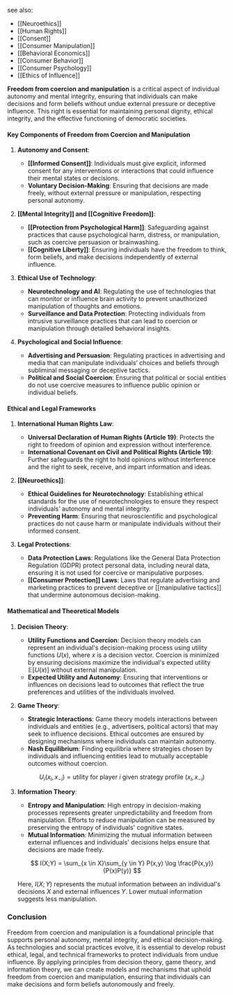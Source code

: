see also:
- [[Neuroethics]]
- [[Human Rights]]
- [[Consent]]
- [[Consumer Manipulation]]
- [[Behavioral Economics]]
- [[Consumer Behavior]]
- [[Consumer Psychology]]
- [[Ethics of Influence]]

**Freedom from coercion and manipulation** is a critical aspect of individual autonomy and mental integrity, ensuring that individuals can make decisions and form beliefs without undue external pressure or deceptive influence. This right is essential for maintaining personal dignity, ethical integrity, and the effective functioning of democratic societies.

#### Key Components of Freedom from Coercion and Manipulation

1. **Autonomy and Consent**:
   - **[[Informed Consent]]**: Individuals must give explicit, informed consent for any interventions or interactions that could influence their mental states or decisions.
   - **Voluntary Decision-Making**: Ensuring that decisions are made freely, without external pressure or manipulation, respecting personal autonomy.

2. **[[Mental Integrity]] and [[Cognitive Freedom]]**:
   - **[[Protection from Psychological Harm]]**: Safeguarding against practices that cause psychological harm, distress, or manipulation, such as coercive persuasion or brainwashing.
   - **[[Cognitive Liberty]]**: Ensuring individuals have the freedom to think, form beliefs, and make decisions independently of external influence.

3. **Ethical Use of Technology**:
   - **Neurotechnology and AI**: Regulating the use of technologies that can monitor or influence brain activity to prevent unauthorized manipulation of thoughts and emotions.
   - **Surveillance and Data Protection**: Protecting individuals from intrusive surveillance practices that can lead to coercion or manipulation through detailed behavioral insights.

4. **Psychological and Social Influence**:
   - **Advertising and Persuasion**: Regulating practices in advertising and media that can manipulate individuals’ choices and beliefs through subliminal messaging or deceptive tactics.
   - **Political and Social Coercion**: Ensuring that political or social entities do not use coercive measures to influence public opinion or individual beliefs.

#### Ethical and Legal Frameworks

1. **International Human Rights Law**:
   - **Universal Declaration of Human Rights (Article 19)**: Protects the right to freedom of opinion and expression without interference.
   - **International Covenant on Civil and Political Rights (Article 19)**: Further safeguards the right to hold opinions without interference and the right to seek, receive, and impart information and ideas.

2. **[[Neuroethics]]**:
   - **Ethical Guidelines for Neurotechnology**: Establishing ethical standards for the use of neurotechnologies to ensure they respect individuals’ autonomy and mental integrity.
   - **Preventing Harm**: Ensuring that neuroscientific and psychological practices do not cause harm or manipulate individuals without their informed consent.

3. **Legal Protections**:
   - **Data Protection Laws**: Regulations like the General Data Protection Regulation (GDPR) protect personal data, including neural data, ensuring it is not used for coercive or manipulative purposes.
   - **[[Consumer Protection]] Laws**: Laws that regulate advertising and marketing practices to prevent deceptive or [[manipulative tactics]] that undermine autonomous decision-making.

#### Mathematical and Theoretical Models

1. **Decision Theory**:
   - **Utility Functions and Coercion**: Decision theory models can represent an individual's decision-making process using utility functions $U(x)$, where $x$ is a decision vector. Coercion is minimized by ensuring decisions maximize the individual's expected utility $\mathbb{E}[U(x)]$ without external manipulation.
   - **Expected Utility and Autonomy**: Ensuring that interventions or influences on decisions lead to outcomes that reflect the true preferences and utilities of the individuals involved.

2. **Game Theory**:
   - **Strategic Interactions**: Game theory models interactions between individuals and entities (e.g., advertisers, political actors) that may seek to influence decisions. Ethical outcomes are ensured by designing mechanisms where individuals can maintain autonomy.
   - **Nash Equilibrium**: Finding equilibria where strategies chosen by individuals and influencing entities lead to mutually acceptable outcomes without coercion.

   $$ U_i(x_i, x_{-i}) = \text{utility for player } i \text{ given strategy profile } (x_i, x_{-i}) $$

3. **Information Theory**:
   - **Entropy and Manipulation**: High entropy in decision-making processes represents greater unpredictability and freedom from manipulation. Efforts to reduce manipulation can be measured by preserving the entropy of individuals' cognitive states.
   - **Mutual Information**: Minimizing the mutual information between external influences and individuals' decisions helps ensure that decisions are made freely.

   $$ I(X;Y) = \sum_{x \in X}\sum_{y \in Y} P(x,y) \log \frac{P(x,y)}{P(x)P(y)} $$

   Here, $I(X;Y)$ represents the mutual information between an individual's decisions $X$ and external influences $Y$. Lower mutual information suggests less manipulation.

### Conclusion

Freedom from coercion and manipulation is a foundational principle that supports personal autonomy, mental integrity, and ethical decision-making. As technologies and social practices evolve, it is essential to develop robust ethical, legal, and technical frameworks to protect individuals from undue influence. By applying principles from decision theory, game theory, and information theory, we can create models and mechanisms that uphold freedom from coercion and manipulation, ensuring that individuals can make decisions and form beliefs autonomously and freely.